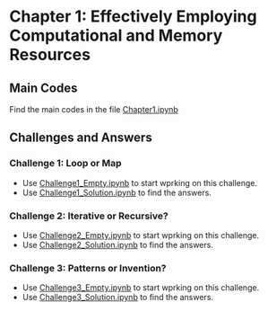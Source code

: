# Chapter 1: Effectively Employing Computational and Memory Resources

## Main Codes
Find the main codes in the file [Chapter1.ipynb](https://github.com/royjafari/optimizing-python-code/blob/main/ch1/Chapter1.ipynb)

## Challenges and Answers
### Challenge 1: Loop or Map
- Use [Challenge1_Empty.ipynb](https://github.com/royjafari/optimizing-python-code/blob/main/ch1/Challenge1_Empty.ipynb) to start wprking on this challenge. 
- Use [Challenge1_Solution.ipynb](https://github.com/royjafari/optimizing-python-code/blob/main/ch1/Challenge1_Solution.ipynb) to find the answers.

### Challenge 2: Iterative or Recursive?
- Use [Challenge2_Empty.ipynb](https://github.com/royjafari/optimizing-python-code/blob/main/ch1/Challenge2_Empty.ipynb) to start wprking on this challenge. 
- Use [Challenge2_Solution.ipynb](https://github.com/royjafari/optimizing-python-code/blob/main/ch1/Challenge2_Solution.ipynb) to find the answers.

### Challenge 3: Patterns or Invention?
- Use [Challenge3_Empty.ipynb](https://github.com/royjafari/optimizing-python-code/blob/main/ch1/Challenge3_Empty.ipynb) to start wprking on this challenge. 
- Use [Challenge3_Solution.ipynb](https://github.com/royjafari/optimizing-python-code/blob/main/ch1/Challenge3_Solution.ipynb) to find the answers.
